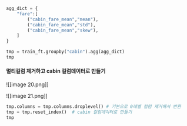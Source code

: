 ```python
agg_dict = {
    "fare":[
        ("cabin_fare_mean","mean"),
        ("cabin_fare_mean","std"),
        ("cabin_fare_mean","skew"),
    ]
}

tmp = train_ft.groupby("cabin").agg(agg_dict)
tmp
```

#### 멀티컬럼 제거하고 cabin 컬럼데이터로 만들기

![[image 20.png]]

![[image 21.png]]

```python
tmp.columns = tmp.columns.droplevel() # 기본으로 0레벨 컬럼 제거해서 반환
tmp = tmp.reset_index()  # cabin 컬럼데이터로 만들기
tmp
```